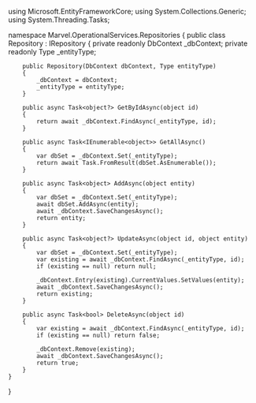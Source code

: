 using Microsoft.EntityFrameworkCore;
using System.Collections.Generic;
using System.Threading.Tasks;

namespace Marvel.OperationalServices.Repositories
{
    public class Repository : IRepository
    {
        private readonly DbContext _dbContext;
        private readonly Type _entityType;

        public Repository(DbContext dbContext, Type entityType)
        {
            _dbContext = dbContext;
            _entityType = entityType;
        }

        public async Task<object?> GetByIdAsync(object id)
        {
            return await _dbContext.FindAsync(_entityType, id);
        }

        public async Task<IEnumerable<object>> GetAllAsync()
        {
            var dbSet = _dbContext.Set(_entityType);
            return await Task.FromResult(dbSet.AsEnumerable());
        }

        public async Task<object> AddAsync(object entity)
        {
            var dbSet = _dbContext.Set(_entityType);
            await dbSet.AddAsync(entity);
            await _dbContext.SaveChangesAsync();
            return entity;
        }

        public async Task<object?> UpdateAsync(object id, object entity)
        {
            var dbSet = _dbContext.Set(_entityType);
            var existing = await _dbContext.FindAsync(_entityType, id);
            if (existing == null) return null;

            _dbContext.Entry(existing).CurrentValues.SetValues(entity);
            await _dbContext.SaveChangesAsync();
            return existing;
        }

        public async Task<bool> DeleteAsync(object id)
        {
            var existing = await _dbContext.FindAsync(_entityType, id);
            if (existing == null) return false;

            _dbContext.Remove(existing);
            await _dbContext.SaveChangesAsync();
            return true;
        }
    }
}